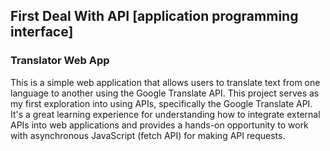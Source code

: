 ## First Deal With API [application programming interface]
### Translator Web App
This is a simple web application that allows users to translate text from one language to another using the Google Translate API.
This project serves as my first exploration into using APIs, specifically the Google Translate API. It's a great learning experience for understanding how to integrate external APIs into web applications and provides a hands-on opportunity to work with asynchronous JavaScript (fetch API) for making API requests.
